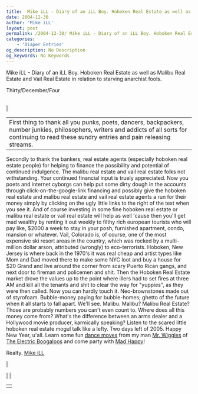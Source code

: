 ```yaml
---
title:  Mike iLL - Diary of an iLL Boy. Hoboken Real Estate as well as Malibu Real Estate and Vail Real Estate in relation to starving anarchist fools.
date: 2004-12-30
author: 'Mike iLL'
layout: post
permalink: /2004-12-30/ Mike iLL - Diary of an iLL Boy. Hoboken Real Estate as well as Malibu Real Estate and Vail Real Estate in relation to starving anarchist fools.
categories:
    - 'Diaper Entries'
og_description: No Description
og_keywords: No Keywords
---
```

<style>
body {
  background-color: ;
  color: ;
}
a {
  color: ;
}
a:active {
  color: ;
}
a:visited {
  color: ;
}
</style>

   Mike iLL - Diary of an iLL Boy. Hoboken Real Estate as well as Malibu Real Estate and Vail Real Estate in relation to starving anarchist fools.  
<!--
google\_ad\_client = "pub-7092652543555559";
google\_alternate\_ad\_url = "http://www.obliteration.com/O\_site/thought/Mikeb/click.htm";
google\_ad\_width = 120;
google\_ad\_height = 600;
google\_ad\_format = "120x600\_as";
google\_ad\_channel ="";
google\_ad\_type = "text";
google\_color\_border = ["F9DFF9","DFF2FD","B0E0E6"];
google\_color\_bg = ["F9DFF9","DFF2FD","FFFFFF"];
google\_color\_link = ["0000CC","0000CC","000000"];
google\_color\_url = ["008000","008000","336699"];
google\_color\_text = ["000000","000000","333333"];
//-->
 

Thirty/December/Four


|  |  |  |
| --- | --- | --- |
| 

|  |
| --- |
| First thing to thank all you punks, poets, dancers, backpackers, number junkies, philosophers, writers and addicts of all sorts for continuing to read these sundry entries and pain releasing streams.
Secondly to thank the bankers, real estate agents (especially hoboken real estate people) for helping to finance the possibility and potential of continued indulgence. The malibu real estate and vail real estate folks not withstanding. Your continued financial input is truely appreciated.
Now you poets and internet cyborgs can help put some dirty dough in the accounts through click-on-the-google-link financing and possibly give the hoboken real estate and malibu real estate and vail real estate agents a run for their money simply by clicking on the ugly little links to the right of the text when you see it. And of course investing in some fine hoboken real estate or malibu real estate or vail real estate will help as well 'cause then you'll get mad wealthy by renting it out weekly to filthy rich european tourists who will pay like, $2000 a week to stay in your posh, furnished apartment, condo, mansion or whatever.
Vail, Colorado is, of course, one of the most expensive ski resort areas in the country, which was rocked by a multi-million dollar arson, attributed (wrongly) to eco-terrorists. Hoboken, New Jersey is where back in the 1970's it was real cheap and artist types like Mom and Dad moved there to make some NYC loot and buy a house for $20 Grand and live around the corner from scary Puerto Rican gangs, and next door to fireman and policemen and shit. Then the Hoboken Real Estate market drove the values up to the point where illers had to set fires at three AM and kill all the tenants and shit to clear the way for "yuppies", as they were then called. Now you can hardly touch it. Neo-brownstones made out of styrofoam. Bubble-money paying for bubble-homes; ghetto of the future when it all starts to fall apart.
We'll see. Malibu. Malibu? Malibu Real Estate? Those are probably numbers you can't even count to.
Where does all this money come from? What's the difference between an arms dealer and a Hollywood movie producer, karmically speaking?
Listen to the scared little hoboken real estate mogul talk like a lefty.
Two days left of 2005. Happy New Year, u'all.
Learn some fun [dance moves](http://www.mrwiggleshiphop.net/move_lessons.htm) from my man [Mr. Wiggles](http://www.mrwiggleshiphop.net) of [The Electric Boogaloos](http://www.electricboogaloos.com) and come party with [Mad Happy](http://www.madhappy.tv)!

Realty.
[Mike iLL](mailto:mike@obliteration.com)

 |

 | 
 |

   


|  |
| --- |
|   |

   
   
   
   
  

